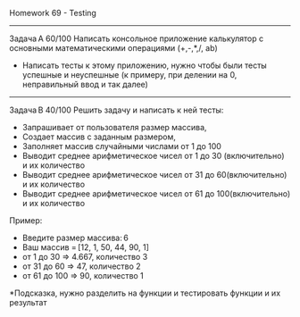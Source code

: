 Homework 69 - Testing

---------------------------
Задача A 60/100 
Написать консольное приложение калькулятор с основными математическими операциями (+,-,*,/, ab) 

 - Написать тесты к этому приложению, нужно чтобы были тесты успешные и неуспешные (к примеру, при делении на 0, неправильный ввод и так далее) 

------------------------------------------

Задача B 40/100 
Решить задачу и написать к ней тесты: 

 - Запрашивает от пользователя размер массива, 
 - Создает массив с заданным размером, 
 - Заполняет массив случайными числами от 1 до 100 
 - Выводит среднее арифметическое чисел от 1 до 30 (включительно) и их количество 
 - Выводит среднее арифметическое чисел от 31 до 60(включительно) и их количество 
 - Выводит среднее арифметическое чисел от 61 до 100(включительно) и их количество 

Пример: 
- Введите размер массива: 6 
- Ваш массив = [12, 1, 50, 44, 90, 1] 
- от 1 до 30 => 4.667, количество 3 
- от 31 до 60 => 47, количество 2 
- от 61 до 100 => 90, количество 1 

*Подсказка, нужно разделить на функции и тестировать функции и их результат 